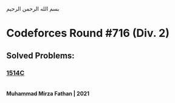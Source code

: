 بسم الله  الرحمن الرحيم
<br />
# Codeforces Round #716 (Div. 2)
## Solved Problems:
### [1514C](https://codeforces.com/problemset/problem/1514/C) <br/><br/>
**Muhammad Mirza Fathan | 2021**
